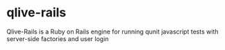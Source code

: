 qlive-rails
===========

Qlive-Rails is a Ruby on Rails engine for running qunit javascript tests with server-side factories and user login